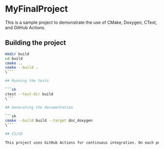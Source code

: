 # MyFinalProject

This is a sample project to demonstrate the use of CMake, Doxygen, CTest, and GitHub Actions.

## Building the project

```sh
mkdir build
cd build
cmake ..
cmake --build .
\```

## Running the tests

```sh
ctest --test-dir build
\```

## Generating the documentation

```sh
cmake --build build --target doc_doxygen
\```

## CI/CD

This project uses GitHub Actions for continuous integration. On each push to the `main` branch, the project is built, tests are run, and the documentation is generated and pushed back to the repository. The push will be refused if the tests fail.
